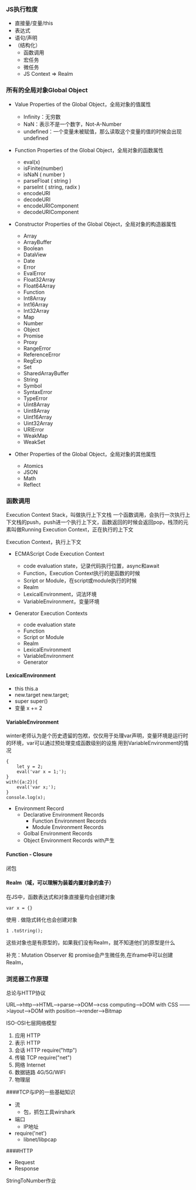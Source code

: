 ### JS执行粒度
- 直接量/变量/this
- 表达式
- 语句/声明
- （结构化）
	- 函数调用
	- 宏任务
	- 微任务
	- JS Context => Realm

### 所有的全局对象Global Object
- Value Properties of the Global Object，全局对象的值属性
	- Infinity：无穷数
	- NaN：表示不是一个数字，Not-A-Number
	- undefined：一个变量未被赋值，那么读取这个变量的值的时候会出现undefined

- Function Properties of the Global Object，全局对象的函数属性
	- eval(x)
	- isFinite(number)
	- isNaN ( number )
	- parseFloat ( string )
	- parseInt ( string, radix )
	- encodeURI
	- decodeURI
	- encodeURIComponent
	- decodeURIComponent
- Constructor Properties of the Global Object，全局对象的构造器属性
	- Array
	- ArrayBuffer
	- Boolean
	- DataView
	- Date
	- Error
	- EvalError
	- Float32Array
	- Float64Array
	- Function
	- Int8Array
	- Int16Array
	- Int32Array
	- Map
	- Number
	- Object
	- Promise
	- Proxy
	- RangeError
	- ReferenceError
	- RegExp
	- Set
	- SharedArrayBuffer
	- String
	- Symbol
	- SyntaxError
	- TypeError
	- Uint8Array
	- Uint8Array
	- Uint16Array
	- Uint32Array
	- URIError
	- WeakMap
	- WeakSet
- Other Properties of the Global Object，全局对象的其他属性
	- Atomics
	- JSON
	- Math
	- Reflect

### 函数调用
Execution Context Stack，叫做执行上下文栈
一个函数调用，会执行一次执行上下文栈的push，push进一个执行上下文，函数返回的时候会返回pop，栈顶的元素叫做Running Execution Context，正在执行的上下文

Execution Context，执行上下文

- ECMAScript Code Execution Context
	- code evaluation state，记录代码执行位置，async和await
	- Function，Execution Context执行的是函数的时候
	- Script or Module，在script或module执行的时候
	- Realm
	- LexicalEnvironment，词法环境
	- VariableEnvironment，变量环境

- Generator Execution Contexts
	- code evaluation state
	- Function
	- Script or Module
	- Realm
	- LexicalEnvironment
	- VariableEnvironment
	- Generator

#### LexicalEnvironment
- this  this.a
- new.target   new.target;
- super   super()
- 变量  x += 2

#### VariableEnvironment
winter老师认为是个历史遗留的包袱，仅仅用于处理var声明，变量环境是运行时的环境，var可以通过预处理变成函数级别的设施
用到VariableEnvironment的情况

	{
		let y = 2;
		eval('var x = 1;');
	}
	with({a:2}){
		eval('var x;');
	}
	console.log(x);

- Environment Record
	- Declarative Environment Records
		- Function Environment Records
		- Module Environment Records
	- Golbal Environment Records
	- Object Environment Records with产生

#### Function - Closure
闭包


#### Realm（域，可以理解为装着内置对象的盒子）
在JS中，函数表达式和对象直接量均会创建对象

	var x = {}

使用 . 做隐式转化也会创建对象

	1 .toString();

这些对象也是有原型的，如果我们没有Realm，就不知道他们的原型是什么

补充：Mutation Observer 和 promise会产生微任务,在iframe中可以创建Realm，


### 浏览器工作原理
总论与HTTP协议

URL——>http——>HTML——>parse——>DOM——>css computing——>DOM with CSS
——>layout——>DOM with position——>render——>Bitmap

ISO-OSI七层网络模型

1. 应用         HTTP
1. 表示         HTTP
1. 会话         HTTP           require("http")
1. 传输         TCP            require("net")
1. 网络         Internet
1. 数据链路     4G/5G/WIFI
1. 物理层

####TCP与IP的一些基础知识
- 流	
	- 包，抓包工具wirshark
- 端口
	- IP地址
- require('net')
	- libnet/libpcap

####HTTP
- Request
- Response


StringToNumber作业


